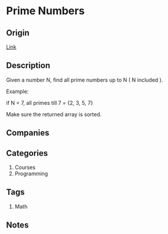 # Prime Numbers

## Origin

[Link](https://www.interviewbit.com/problems/prime-numbers/)

## Description

Given a number N, find all prime numbers up to N ( N included ).

Example:

if N = 7,
all primes till 7 = {2, 3, 5, 7}

Make sure the returned array is sorted.

## Companies

## Categories

1. Courses
1. Programming

## Tags

1. Math

## Notes